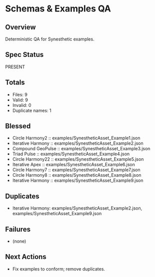 # Schemas & Examples QA

## Overview
Deterministic QA for Synesthetic examples.

## Spec Status
PRESENT

## Totals
- Files: 9
- Valid: 9
- Invalid: 0
- Duplicate names: 1

## Blessed
- Circle Harmony2 :: examples/SynestheticAsset_Example1.json
- Iterative Harmony :: examples/SynestheticAsset_Example2.json
- Compound GeoPulse :: examples/SynestheticAsset_Example3.json
- Triad Pulse :: examples/SynestheticAsset_Example4.json
- Circle Harmony22 :: examples/SynestheticAsset_Example5.json
- Iterative Apex :: examples/SynestheticAsset_Example6.json
- Circle Harmony7 :: examples/SynestheticAsset_Example7.json
- Circle Harmony8 :: examples/SynestheticAsset_Example8.json
- Iterative Harmony :: examples/SynestheticAsset_Example9.json

## Duplicates
- Iterative Harmony: examples/SynestheticAsset_Example2.json, examples/SynestheticAsset_Example9.json

## Failures
- (none)

## Next Actions
- Fix examples to conform; remove duplicates.

